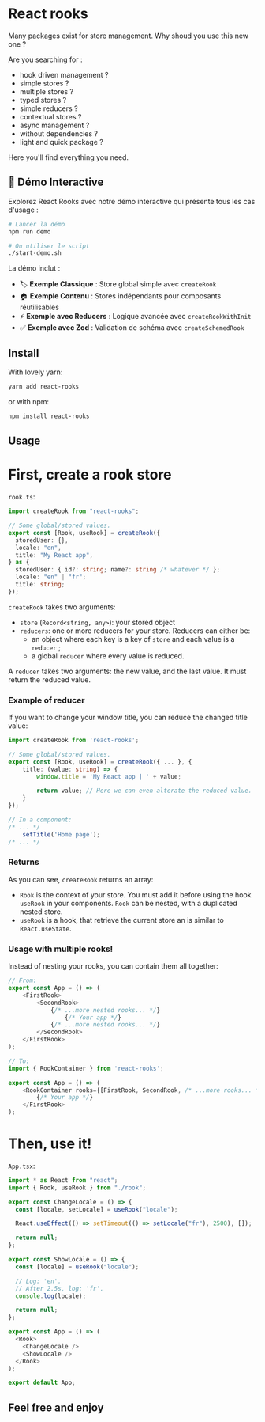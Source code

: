 # React rooks

Many packages exist for store management.
Why shoud you use this new one ?

Are you searching for :

- hook driven management ?
- simple stores ?
- multiple stores ?
- typed stores ?
- simple reducers ?
- contextual stores ?
- async management ?
- without dependencies ?
- light and quick package ?

Here you'll find everything you need.

## 🎯 Démo Interactive

Explorez React Rooks avec notre démo interactive qui présente tous les cas d'usage :

```bash
# Lancer la démo
npm run demo

# Ou utiliser le script
./start-demo.sh
```

La démo inclut :

- 🏷️ **Exemple Classique** : Store global simple avec `createRook`
- 🏠 **Exemple Contenu** : Stores indépendants pour composants réutilisables
- ⚡ **Exemple avec Reducers** : Logique avancée avec `createRookWithInit`
- ✅ **Exemple avec Zod** : Validation de schéma avec `createSchemedRook`

## Install

With lovely yarn:

```bash
yarn add react-rooks
```

or with npm:

```bash
npm install react-rooks
```

## Usage

# First, create a rook store

`rook.ts`:

```typescript
import createRook from "react-rooks";

// Some global/stored values.
export const [Rook, useRook] = createRook({
  storedUser: {},
  locale: "en",
  title: "My React app",
} as {
  storedUser: { id?: string; name?: string /* whatever */ };
  locale: "en" | "fr";
  title: string;
});
```

`createRook` takes two arguments:

- `store` (`Record<string, any>`): your stored object
- `reducers`: one or more reducers for your store. Reducers can either be:
  - an object where each key is a key of `store` and each value is a `reducer` ;
  - a global `reducer` where every value is reduced.

A `reducer` takes two arguments: the new value, and the last value. It must return the reduced value.

### Example of reducer

If you want to change your window title, you can reduce the changed title value:

```typescript
import createRook from 'react-rooks';

// Some global/stored values.
export const [Rook, useRook] = createRook({ ... }, {
    title: (value: string) => {
        window.title = 'My React app | ' + value;

        return value; // Here we can even alterate the reduced value.
    }
});

// In a component:
/* ... */
    setTitle('Home page');
/* ... */
```

### Returns

As you can see, `createRook` returns an array:

- `Rook` is the context of your store. You must add it before using the hook `useRook` in your components. `Rook` can be nested, with a duplicated nested store.
- `useRook` is a hook, that retrieve the current store an is similar to `React.useState`.

### Usage with multiple rooks!

Instead of nesting your rooks, you can contain them all together:

```typescript
// From:
export const App = () => (
	<FirstRook>
	    <SecondRook>
            {/* ...more nested rooks... */}
		        {/* Your app */}
            {/* ...more nested rooks... */}
	    </SecondRook>
	</FirstRook>
);

// To:
import { RookContainer } from 'react-rooks';

export const App = () => (
	<RookContainer rooks={[FirstRook, SecondRook, /* ...more rooks... */]}>
        {/* Your app */}
	</FirstRook>
);
```

# Then, use it!

`App.tsx`:

```typescript
import * as React from "react";
import { Rook, useRook } from "./rook";

export const ChangeLocale = () => {
  const [locale, setLocale] = useRook("locale");

  React.useEffect(() => setTimeout(() => setLocale("fr"), 2500), []);

  return null;
};

export const ShowLocale = () => {
  const [locale] = useRook("locale");

  // Log: 'en'.
  // After 2.5s, log: 'fr'.
  console.log(locale);

  return null;
};

export const App = () => (
  <Rook>
    <ChangeLocale />
    <ShowLocale />
  </Rook>
);

export default App;
```

## Feel free and enjoy
